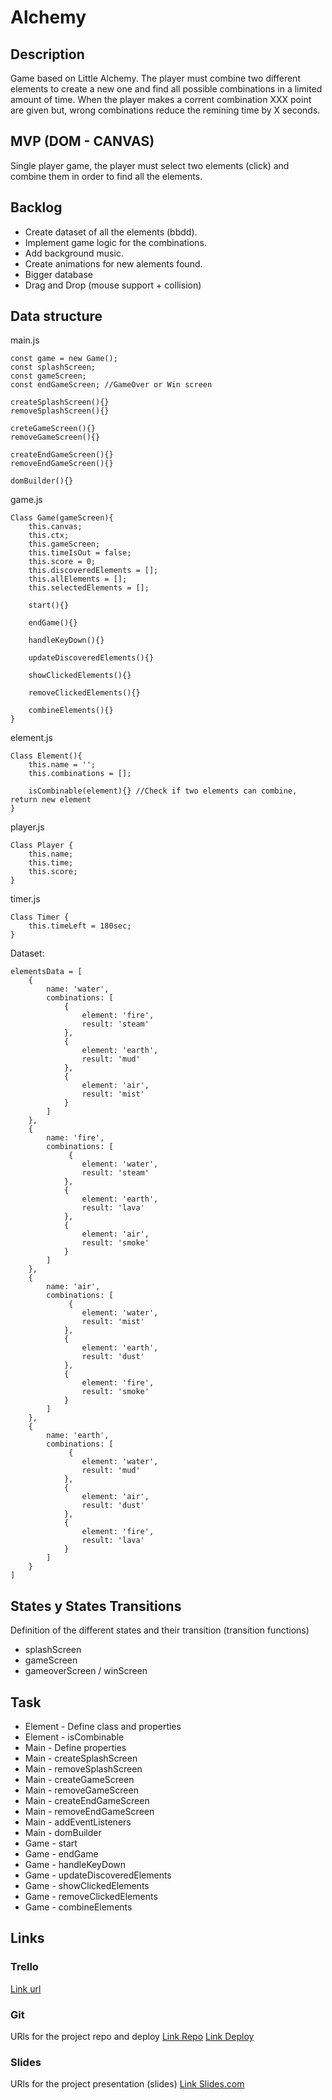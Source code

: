 # Alchemy

## Description

Game based on Little Alchemy. The player must combine two different elements to create a new one and find all possible combinations in a limited amount of time. When the player makes a corrent combination XXX point are given but, wrong combinations reduce the remining time by X seconds.

## MVP (DOM - CANVAS)

Single player game, the player must select two elements (click) and combine them in order to find all the elements.

## Backlog

- Create dataset of all the elements (bbdd).
- Implement game logic for the combinations.
- Add background music.
- Create animations for new alements found.
- Bigger database
- Drag and Drop (mouse support + collision)

## Data structure

main.js
```
const game = new Game();
const splashScreen;
const gameScreen;
const endGameScreen; //GameOver or Win screen

createSplashScreen(){}
removeSplashScreen(){}

creteGameScreen(){}
removeGameScreen(){}

createEndGameScreen(){}
removeEndGameScreen(){}

domBuilder(){}
```

game.js
```
Class Game(gameScreen){
    this.canvas;
    this.ctx;
    this.gameScreen;
    this.timeIsOut = false;
    this.score = 0;
    this.discoveredElements = [];
    this.allElements = [];
    this.selectedElements = [];

    start(){}

    endGame(){}

    handleKeyDown(){}

    updateDiscoveredElements(){}

    showClickedElements(){}

    removeClickedElements(){}

    combineElements(){}
}
```

element.js
```
Class Element(){
    this.name = '';
    this.combinations = [];

    isCombinable(element){} //Check if two elements can combine, return new element
}
```

player.js
```
Class Player {
    this.name;
    this.time;
    this.score;
}
```

timer.js
```
Class Timer {
    this.timeLeft = 180sec;
}
```

Dataset:

  ```
  elementsData = [
      {
          name: 'water',
          combinations: [
              {
                  element: 'fire',
                  result: 'steam'
              },
              {
                  element: 'earth',
                  result: 'mud'
              },
              {
                  element: 'air',
                  result: 'mist'
              }
          ]
      },
      {
          name: 'fire',
          combinations: [
               {
                  element: 'water',
                  result: 'steam'
              },
              {
                  element: 'earth',
                  result: 'lava'
              },
              {
                  element: 'air',
                  result: 'smoke'
              }
          ]
      },
      {
          name: 'air',
          combinations: [
               {
                  element: 'water',
                  result: 'mist'
              },
              {
                  element: 'earth',
                  result: 'dust'
              },
              {
                  element: 'fire',
                  result: 'smoke'
              }
          ]
      },
      {
          name: 'earth',
          combinations: [
               {
                  element: 'water',
                  result: 'mud'
              },
              {
                  element: 'air',
                  result: 'dust'
              },
              {
                  element: 'fire',
                  result: 'lava'
              }
          ]
      }
  ]

  ```

## States y States Transitions

Definition of the different states and their transition (transition functions)

- splashScreen
- gameScreen
- gameoverScreen / winScreen

## Task

- Element - Define class and properties
- Element - isCombinable
- Main - Define properties
- Main - createSplashScreen
- Main - removeSplashScreen
- Main - createGameScreen
- Main - removeGameScreen
- Main - createEndGameScreen
- Main - removeEndGameScreen
- Main - addEventListeners
- Main - domBuilder
- Game - start
- Game - endGame
- Game - handleKeyDown
- Game - updateDiscoveredElements
- Game - showClickedElements
- Game - removeClickedElements
- Game - combineElements

## Links

### Trello

[Link url](https://trello.com/b/QGzs8d48/game-project)

### Git

URls for the project repo and deploy
[Link Repo](http://github.com)
[Link Deploy](http://github.com)

### Slides

URls for the project presentation (slides)
[Link Slides.com](http://slides.com)
